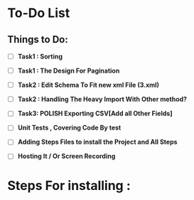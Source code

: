 # To-Do List

## Things to Do:

- [ ] **Task1 : Sorting**
- [ ] **Task1 : The Design For Pagination**

- [ ] **Task2 : Edit Schema To Fit new xml File (3.xml)**
- [ ] **Task2 : Handling The Heavy Import With Other method?**

- [ ] **Task3: POLISH Exporting CSV[Add all Other Fields]**

- [ ] **Unit Tests , Covering Code By test**

- [ ] **Adding Steps Files to install the Project and All Steps**
- [ ] **Hosting It /  Or Screen Recording**

# Steps For installing :
